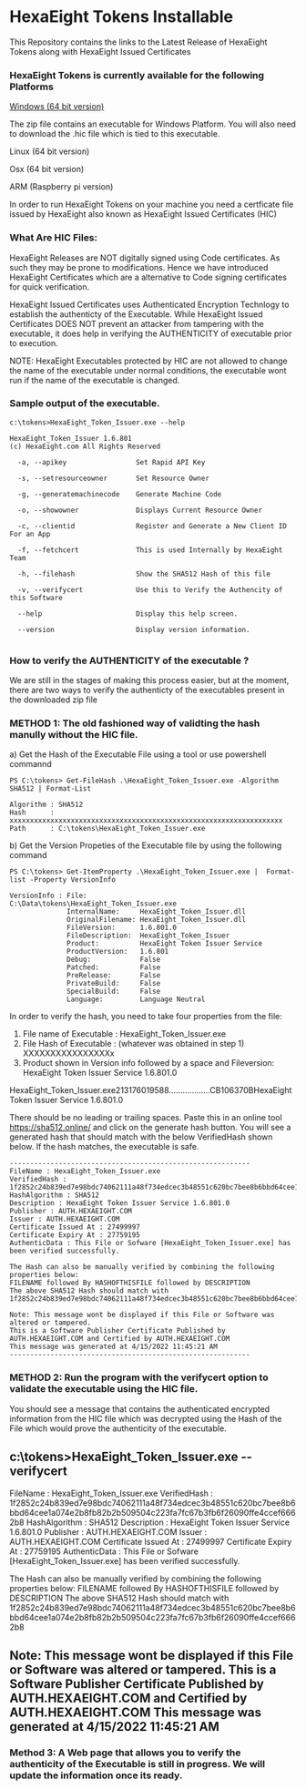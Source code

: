 # HexaEight Tokens Installable
This Repository contains the links to the Latest Release of HexaEight Tokens along with HexaEight Issued Certificates


### HexaEight Tokens is currently available for the following Platforms

[Windows (64 bit version)](https://www.hexaeight.com/downloads/win_x64/HexaEight_Token_Issuer_winx64.zip)

  The zip file contains an executable for Windows Platform. 
  You will also need to download the .hic file which is tied to this executable.
  
Linux (64 bit version)

Osx (64 bit version)

ARM (Raspberry pi version)


In order to run HexaEight Tokens on your machine you need a certficate file issued by HexaEight also known as HexaEight Issued Certificates (HIC)

### What Are HIC Files:

HexaEight Releases are NOT digitally signed using Code certificates.  As such they may be prone to modifications.  Hence we have introduced HexaEight Certificates which are a alternative to Code signing certificates for quick verification.

HexaEight Issued Certificates uses Authenticated Encryption Technlogy to establish the authenticty of the Executable. While HexaEight Issued Certificates DOES NOT prevent an attacker from tampering with the executable, it does help in verifying the AUTHENTICITY of executable prior to execution.

NOTE: HexaEight Executables protected by HIC are not allowed to change the name of the executable under normal conditions, the executable wont run if the name of the executable is changed.

### Sample output of the executable.

```
c:\tokens>HexaEight_Token_Issuer.exe --help

HexaEight_Token_Issuer 1.6.801
(c) HexaEight.com All Rights Reserved

  -a, --apikey                 Set Rapid API Key

  -s, --setresourceowner       Set Resource Owner

  -g, --generatemachinecode    Generate Machine Code

  -o, --showowner              Displays Current Resource Owner

  -c, --clientid               Register and Generate a New Client ID For an App

  -f, --fetchcert              This is used Internally by HexaEight Team

  -h, --filehash               Show the SHA512 Hash of this file

  -v, --verifycert             Use this to Verify the Authencity of this Software

  --help                       Display this help screen.

  --version                    Display version information.
  
  ```
  
 
 ### How to verify the AUTHENTICITY of the executable ?
 
 We are still in the stages of making this process easier, but at the moment, there are two ways to verify the authenticty of the executables present in the downloaded zip file
 
### METHOD 1: The old fashioned way of validting the hash manully without the HIC file. 
 
a) Get the Hash of the Executable File using a tool or use powershell commannd 
    
```
PS C:\tokens> Get-FileHash .\HexaEight_Token_Issuer.exe -Algorithm SHA512 | Format-List

Algorithm : SHA512
Hash      : xxxxxxxxxxxxxxxxxxxxxxxxxxxxxxxxxxxxxxxxxxxxxxxxxxxxxxxxxxxxxxxxxxx
Path      : C:\tokens\HexaEight_Token_Issuer.exe
```

b) Get the Version Propeties of the Executable file by using the following command
    
```
PS C:\tokens> Get-ItemProperty .\HexaEight_Token_Issuer.exe |  Format-list -Property VersionInfo

VersionInfo : File:             C:\Data\tokens\HexaEight_Token_Issuer.exe
              InternalName:     HexaEight_Token_Issuer.dll
              OriginalFilename: HexaEight_Token_Issuer.dll
              FileVersion:      1.6.801.0
              FileDescription:  HexaEight_Token_Issuer
              Product:          HexaEight Token Issuer Service
              ProductVersion:   1.6.801
              Debug:            False
              Patched:          False
              PreRelease:       False
              PrivateBuild:     False
              SpecialBuild:     False
              Language:         Language Neutral
```

In order to verify the hash, you need to take four properties from the file: 

1. File name of Executable : HexaEight_Token_Issuer.exe
2. File Hash of Executable : (whatever was obtained in step 1) XXXXXXXXXXXXXXXXx
3. Product shown in Version info followed by a space and Fileversion: HexaEight Token Issuer Service 1.6.801.0

HexaEight_Token_Issuer.exe213176019588..................CB106370BHexaEight Token Issuer Service 1.6.801.0

There should be no leading or trailing spaces. Paste this in an online tool https://sha512.online/ and click on the generate hash button. You will see a generated  hash that should match with the below VerifiedHash shown below. If the hash matches, the executable is safe.

```
-----------------------------------------------------------
FileName : HexaEight_Token_Issuer.exe
VerifiedHash : 1f2852c24b839ed7e98bdc74062111a48f734edcec3b48551c620bc7bee8b6bbd64cee1a074e2b8fb82b2b509504c223fa7fc67b3fb6f26090ffe4ccef6662b8
HashAlgorithm : SHA512
Description : HexaEight Token Issuer Service 1.6.801.0
Publisher : AUTH.HEXAEIGHT.COM
Issuer : AUTH.HEXAEIGHT.COM
Certificate Issued At : 27499997
Certificate Expiry At : 27759195
AuthenticData : This File or Sofware [HexaEight_Token_Issuer.exe] has been verified successfully.

The Hash can also be manually verified by combining the following properties below:
FILENAME followed By HASHOFTHISFILE followed by DESCRIPTION
The above SHA512 Hash should match with 1f2852c24b839ed7e98bdc74062111a48f734edcec3b48551c620bc7bee8b6bbd64cee1a074e2b8fb82b2b509504c223fa7fc67b3fb6f26090ffe4ccef6662b8

Note: This message wont be displayed if this File or Software was altered or tampered.
This is a Software Publisher Certificate Published by AUTH.HEXAEIGHT.COM and Certified by AUTH.HEXAEIGHT.COM
This message was generated at 4/15/2022 11:45:21 AM
-----------------------------------------------------------
```

### METHOD 2: Run the program with the verifycert option to validate the executable using the HIC file.

You should see a message that contains the authenticated encrypted information from the HIC file which was decrypted using the Hash of the File which would prove the authenticity of the executable.

c:\tokens>HexaEight_Token_Issuer.exe --verifycert
-----------------------------------------------------------
FileName : HexaEight_Token_Issuer.exe
VerifiedHash : 1f2852c24b839ed7e98bdc74062111a48f734edcec3b48551c620bc7bee8b6bbd64cee1a074e2b8fb82b2b509504c223fa7fc67b3fb6f26090ffe4ccef6662b8
HashAlgorithm : SHA512
Description : HexaEight Token Issuer Service 1.6.801.0
Publisher : AUTH.HEXAEIGHT.COM
Issuer : AUTH.HEXAEIGHT.COM
Certificate Issued At : 27499997
Certificate Expiry At : 27759195
AuthenticData : This File or Sofware [HexaEight_Token_Issuer.exe] has been verified successfully.

The Hash can also be manually verified by combining the following properties below:
FILENAME followed By HASHOFTHISFILE followed by DESCRIPTION
The above SHA512 Hash should match with 1f2852c24b839ed7e98bdc74062111a48f734edcec3b48551c620bc7bee8b6bbd64cee1a074e2b8fb82b2b509504c223fa7fc67b3fb6f26090ffe4ccef6662b8

Note: This message wont be displayed if this File or Software was altered or tampered.
This is a Software Publisher Certificate Published by AUTH.HEXAEIGHT.COM and Certified by AUTH.HEXAEIGHT.COM
This message was generated at 4/15/2022 11:45:21 AM
-----------------------------------------------------------

### Method 3: A Web page that allows you to verify the authenticity of the Executable is still in progress. We will update the information once its ready.


 
